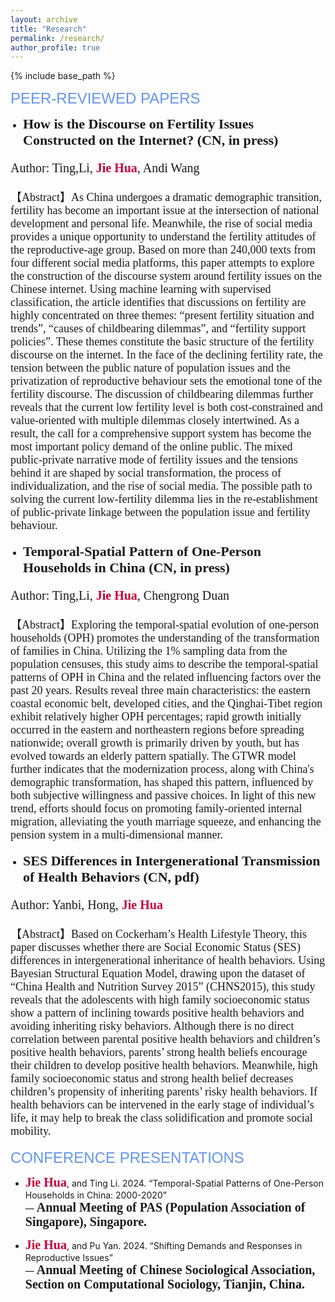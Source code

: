 ```yaml
---
layout: archive
title: "Research"
permalink: /research/
author_profile: true
---
```


{% include base_path %}

<span style="font-family: Aptos, sans-serif; font-size: 24px; color: #6495ED;">PEER-REVIEWED PAPERS</span>


<!--3rd -->
<ul style="list-style-type: disc; padding-left: 20px;">
  <li><span style="font-family: Calibri; font-size: 22px; font-weight: bold;">How is the Discourse on Fertility Issues Constructed on the Internet? (CN, in press)</span></li>
</ul>
<p style="font-family: Calibri; font-size: 20px;">Author: Ting,Li, <b style="color: #C70039;">Jie Hua</b>, Andi Wang</p>

<p style="font-family: 'Times New Roman'; font-size: 18px;">
【Abstract】As China undergoes a dramatic demographic transition, fertility has become an important issue at the intersection of national development and personal life. Meanwhile, the rise of social media provides a unique opportunity to understand the fertility attitudes of the reproductive-age group. Based on more than 240,000 texts from four different social media platforms, this paper attempts to explore the construction of the discourse system around fertility issues on the Chinese internet. Using machine learning with supervised classification, the article identifies that discussions on fertility are highly concentrated on three themes: “present fertility situation and trends”, “causes of childbearing dilemmas”, and “fertility support policies”. These themes constitute the basic structure of the fertility discourse on the internet. In the face of the declining fertility rate, the tension between the public nature of population issues and the privatization of reproductive behaviour sets the emotional tone of the fertility discourse. The discussion of childbearing dilemmas further reveals that the current low fertility level is both cost-constrained and value-oriented with multiple dilemmas closely intertwined. As a result, the call for a comprehensive support system has become the most important policy demand of the online public. The mixed public-private narrative mode of fertility issues and the tensions behind it are shaped by social transformation, the process of individualization, and the rise of social media. The possible path to solving the current low-fertility dilemma lies in the re-establishment of public-private linkage between the population issue and fertility behaviour.
</p>


<!--2nd -->
<ul style="list-style-type: disc; padding-left: 20px;">
  <li><span style="font-family: Calibri; font-size: 22px; font-weight: bold;">Temporal-Spatial Pattern of One-Person Households in China (CN, in press)</span></li>
</ul>
<p style="font-family: Calibri; font-size: 20px;">Author: Ting,Li, <b style="color: #C70039;">Jie Hua</b>, Chengrong Duan</p>

<p style="font-family: 'Times New Roman'; font-size: 18px;">
【Abstract】Exploring the temporal-spatial evolution of one-person households (OPH) promotes the understanding of the transformation of families in China. Utilizing the 1% sampling data from the population censuses, this study aims to describe the temporal-spatial patterns of OPH in China and the related influencing factors over the past 20 years. Results reveal three main characteristics: the eastern coastal economic belt, developed cities, and the Qinghai-Tibet region exhibit relatively higher OPH percentages; rapid growth initially occurred in the eastern and northeastern regions before spreading nationwide; overall growth is primarily driven by youth, but has evolved towards an elderly pattern spatially. The GTWR model further indicates that the modernization process, along with China's demographic transformation, has shaped this pattern, influenced by both subjective willingness and passive choices. In light of this new trend, efforts should focus on promoting family-oriented internal migration, alleviating the youth marriage squeeze, and enhancing the pension system in a multi-dimensional manner.
</p>


<!--1st -->
<ul style="list-style-type: disc; padding-left: 20px;">
  <li><span style="font-family: Calibri; font-size: 22px; font-weight: bold;">SES Differences in Intergenerational Transmission of Health Behaviors (CN, pdf)</span></li>
</ul>
<p style="font-family: Calibri; font-size: 20px;">Author: Yanbi, Hong, <b style="color: #C70039;">Jie Hua</b></p>

<p style="font-family: 'Times New Roman'; font-size: 18px;">
【Abstract】Based on Cockerham’s Health Lifestyle Theory, this paper discusses whether there are Social Economic Status (SES) differences in intergenerational inheritance of health behaviors. Using Bayesian Structural Equation Model, drawing upon the dataset of “China Health and Nutrition Survey 2015” (CHNS2015), this study reveals that the adolescents with high family socioeconomic status show a pattern of inclining towards positive health behaviors and avoiding inheriting risky behaviors. Although there is no direct correlation between parental positive health behaviors and children’s positive health behaviors, parents’ strong health beliefs encourage their children to develop positive health behaviors. Meanwhile, high family socioeconomic status and strong health belief decreases children’s propensity of inheriting parents’ risky health behaviors. If health behaviors can be intervened in the early stage of individual’s life, it may help to break the class solidification and promote social mobility.
</p>


<span style="font-family: Aptos, sans-serif; font-size: 24px; color: #6495ED;">CONFERENCE PRESENTATIONS</span>


- <b style="color: #C70039; font-family: Calibri; font-size: 20px;">Jie Hua</b>, and Ting Li. 2024. “Temporal-Spatial Patterns of One-Person Households in China: 2000-2020”  
— <b style="font-family: Calibri; font-size: 20px;">Annual Meeting of PAS (Population Association of Singapore), Singapore.</b>

- <b style="color: #C70039; font-family: Calibri; font-size: 20px;">Jie Hua</b>, and Pu Yan. 2024. “Shifting Demands and Responses in Reproductive Issues”  
— <b style="font-family: Calibri; font-size: 20px;">Annual Meeting of Chinese Sociological Association, Section on Computational Sociology, Tianjin, China.</b>

